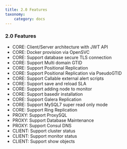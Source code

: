 ```yaml
---
title: 2.0 Features
taxonomy:
    category: docs
---
```


### 2.0 Features

* CORE: Client/Server architecture with JWT API
* CORE: Docker provision via OpenSVC  
* CORE: Support database secure TLS connection
* CORE: Support Multi domain GTID
* CORE: Support Positional Replication
* CORE: Support Positional Replication via PseudoGTID
* CORE: Support Callable external alert scripts
* CORE: Support save and reload SLA
* CORE: Support adding node to monitor
* CORE: Support basedir installation
* CORE: Support Galera Replication  
* CORE: Support MySQL7 super read only mode   
* CORE: Support Ring Replication  
* PROXY: Support ProxySQL
* PROXY: Support Database Maintenance
* PROXY: Support Consul DNS
* CLIENT: Support cluster status
* CLIENT: Support monitor status
* CLIENT: Support show objects  
